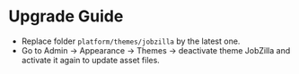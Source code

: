 # Upgrade Guide

- Replace folder `platform/themes/jobzilla` by the latest one.
- Go to Admin -> Appearance -> Themes -> deactivate theme JobZilla and activate it again to update asset files.
